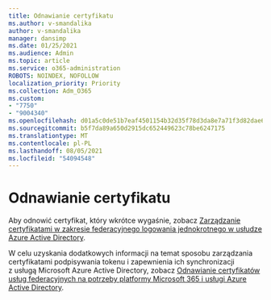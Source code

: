```yaml
---
title: Odnawianie certyfikatu
ms.author: v-smandalika
author: v-smandalika
manager: dansimp
ms.date: 01/25/2021
ms.audience: Admin
ms.topic: article
ms.service: o365-administration
ROBOTS: NOINDEX, NOFOLLOW
localization_priority: Priority
ms.collection: Adm_O365
ms.custom:
- "7750"
- "9004340"
ms.openlocfilehash: d01a5c0de51b7eaf4501154b32d35f78d3da8e7a71f3d82dae6faedb68ede3ec
ms.sourcegitcommit: b5f7da89a650d2915dc652449623c78be6247175
ms.translationtype: MT
ms.contentlocale: pl-PL
ms.lasthandoff: 08/05/2021
ms.locfileid: "54094548"
---
```

# <a name="renew-certificate"></a>Odnawianie certyfikatu

Aby odnowić certyfikat, który wkrótce wygaśnie, zobacz [Zarządzanie certyfikatami w zakresie federacyjnego logowania jednokrotnego w usłudze Azure Active Directory](https://docs.microsoft.com/azure/active-directory/manage-apps/manage-certificates-for-federated-single-sign-on#renew-a-certificate-that-will-soon-expire).

W celu uzyskania dodatkowych informacji na temat sposobu zarządzania certyfikatami podpisywania tokenu i zapewnienia ich synchronizacji z usługą Microsoft Azure Active Directory, zobacz [Odnawianie certyfikatów usług federacyjnych na potrzeby platformy Microsoft 365 i usługi Azure Active Directory](https://docs.microsoft.com/azure/active-directory/hybrid/how-to-connect-fed-o365-certs).

